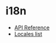 # i18n

- [API Reference](https://developer.chrome.com/docs/extensions/reference/i18n/)
- [Locales list](https://developer.chrome.com/webstore/i18n?csw=1#localeTable)
